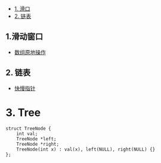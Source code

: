<!-- GFM-TOC -->
* [1. 滑口](#1-滑动窗口)
* [2. 链表](#2-链表)

<!-- GFM-TOC -->

## 1.滑动窗口   
- [数组原地操作](./c2_array/数组原地操作.md)
## 2. 链表
- [快慢指针](./c4_linkedlist/快慢指针.md)
# 3. Tree   
```
struct TreeNode {
    int val;
    TreeNode *left;
    TreeNode *right;
    TreeNode(int x) : val(x), left(NULL), right(NULL) {}
};
```
